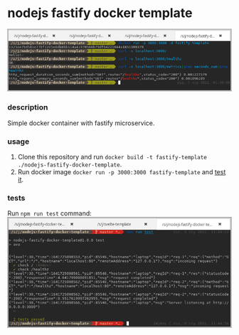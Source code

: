 # nodejs fastify docker template
![](screenshot.png)

### description
Simple docker container with fastify microservice.

### usage
1. Clone this repository and run `docker build -t fastify-template ./nodejs-fastify-docker-template`. 
2. Run docker image `docker run -p 3000:3000 fastify-template` and [test it](http://localhost:3000/).

### tests
Run `npm run test` command:
![](test.png)
